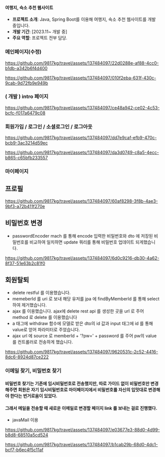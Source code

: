 #### 여행지, 숙소 추천 웹사이트
- **프로젝트 소개**: Java, Spring Boot를 이용해 여행지, 숙소 추천 웹사이트를 개발 중입니다.
- **개발 기간**: [2023.11~ 개발 중]
- **주요 역할**: 프로젝트 전부 담당.

### 메인페이지(수정)

https://github.com/9817kg/travel/assets/137484097/22d0288e-af88-4cc0-b1db-a342b6f4d400

https://github.com/9817kg/travel/assets/137484097/010f2eba-631f-430c-9cab-9d72fb9e949b



### ( 개발 ) intro 페이지

https://github.com/9817kg/travel/assets/137484097/ce48a942-ce02-4c53-bcfc-f017a6479c08

### 회원가입 / 로그인 / 소셜로그인 / 로그아웃


https://github.com/9817kg/travel/assets/137484097/dd7e9caf-efb9-470c-bcb9-3ac3214d59ec

https://github.com/9817kg/travel/assets/137484097/da3d0749-c8a5-4ecc-b865-c65bfb233557




###  마이페이지 

## 프로필


https://github.com/9817kg/travel/assets/137484097/60af8298-3f8b-4ae3-9bf3-a72b411f270e


## 비밀번호 변경
- passwordEncoder  mach 를 통해 encode 입력한 비밀번호와 dto 에 저장된 비밀번호를 비교하여 일치하면 update 쿼리를 통해 비밀번호 업데이트 되게했습니다.



https://github.com/9817kg/travel/assets/137484097/6d0c9216-db30-4a62-8f37-51e63b2c81f0



## 회원탈퇴
- delete restful 를 이용했습니다.
- memeberId 를 uri 로 보내 해당 유저를 jpa 에 findByMemberId 를 통해 select 하여 제거했습니다.
- ajax 를 이용했습니다. ajax에  delete rest api 를 생성한 곳을 url 로 주어 method 로 delete 를 이용했습니다
- a 태그에 withdraw 함수에 모델로 받은 dto의 id 값과 input 태그에 id 를 통해 value로 얻어 파라미터로 주었습니다.
- ajax url 에 source 로  memberId + '?pw=' + password 를 주어 pw의 value 를 컨트롤러로 전송하게 했습니다.

https://github.com/9817kg/travel/assets/137484097/9620531c-2c52-4416-8dc6-8924d87ce222

### 이메일 찾기, 비밀번호 찾기

#### 비밀번호 찾기는 기존에 임시비밀번호로 전송했지만, 따로 가이드 없이 비밀번호만 변경해주면 회원은 자기 임시비밀번호로 마이페이지에서 비밀번호를 자신의 입맛대로 변경해야 한다는 번거로움이 있었다. 
#### 그래서 메일을 전송할 때 새로운 이메일로 변경할 페이지 link 를 보내는 걸로 진행했다.
- javaMail 이용


https://github.com/9817kg/travel/assets/137484097/e03677e3-88d0-4d99-b8d8-68510a5cd524



https://github.com/9817kg/travel/assets/137484097/b1cab29b-68d0-4dc1-bcf7-b6ec4f5c11af






